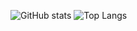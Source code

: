 ![GitHub stats](https://github-readme-stats.vercel.app/api?username=tsujin&show_icons=true&theme=tokyonight)
![Top Langs](https://github-readme-stats.vercel.app/api/top-langs/?username=tsujin&theme=tokyonight)
<!--
**tsujin/tsujin** is a ✨ _special_ ✨ repository because its `README.md` (this file) appears on your GitHub profile.

Here are some ideas to get you started:

- 🔭 I’m currently working on ...
- 🌱 I’m currently learning ...
- 👯 I’m looking to collaborate on ...
- 🤔 I’m looking for help with ...
- 💬 Ask me about ...
- 📫 How to reach me: ...
- 😄 Pronouns: ...
- ⚡ Fun fact: ...
-->
